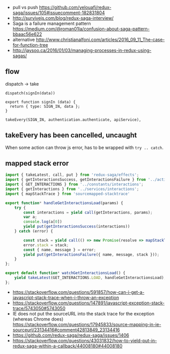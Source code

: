 - pull vs push https://github.com/yelouafi/redux-saga/issues/105#issuecomment-182831804
- http://survivejs.com/blog/redux-saga-interview/
- Saga is a failure management pattern https://medium.com/@roman01la/confusion-about-saga-pattern-bbaac56e622
- alternative http://www.christianalfoni.com/articles/2016_09_11_The-case-for-function-tree
- http://jaysoo.ca/2016/01/03/managing-processes-in-redux-using-sagas/

## flow

dispatch -> take

```
dispatch(signIn(data))

export function signIn (data) {
  return { type: SIGN_IN, data };
}

takeEvery(SIGN_IN, authentication.authenticate, apiService),

```

## takeEvery has been cancelled, uncaught

When some action can throw js error, has to be wrapped with `try .. catch`.

## mapped stack error

```javascript
import { takeLatest, call, put } from 'redux-saga/effects';
import { getInteractionsSuccess, getInteractionsFailure } from '../actions/interactions';
import { GET_INTERACTIONS } from '../constants/interactions';
import { getInteractions } from '../services/interactions';
import { mapStackTrace } from 'sourcemapped-stacktrace'

export function* handleGetInteractionsLoad(params) {
    try {
        const interactions = yield call(getInteractions, params);
        var a;
        console.log(a[0])
        yield put(getInteractionsSuccess(interactions))
    } catch (error) {

        const stack = yield call(() => new Promise(resolve => mapStackTrace(error.stack, resolve)));
        error.stack = stack;
        const { name, message } = error;
        yield put(getInteractionsFailure({ name, message, stack }));
    }
};

export default function* watchGetInteractionsLoad() {
    yield takeLatest(GET_INTERACTIONS.LOAD, handleGetInteractionsLoad);
};
```

- https://stackoverflow.com/questions/591857/how-can-i-get-a-javascript-stack-trace-when-i-throw-an-exception
- https://stackoverflow.com/questions/147891/javascript-exception-stack-trace/5743050#5743050
- IE does not put the sourceURL into the stack trace for the exception (whereas Chrome does) https://stackoverflow.com/questions/17945833/source-mapping-in-ie-sourceurl/23134416#comment42813849_23134416
- https://github.com/redux-saga/redux-saga/issues/1406
- https://stackoverflow.com/questions/43031832/how-to-yield-put-in-redux-saga-within-a-callback/44008180#44008180